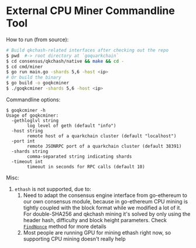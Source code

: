 # External CPU Miner Commandline Tool

How to run (from source):

```bash
# Build qkchash-related interfaces after checking out the repo
$ pwd  #-> root directory at `goquarkchain`
$ cd consensus/qkchash/native && make && cd -
$ cd cmd/miner
$ go run main.go -shards 5,6 -host <ip>
# Or build the binary
$ go build -o goqkcminer
$ ./goqkcminer -shards 5,6 -host <ip>
```

Commandline options:

```text
$ goqkcminer -h
Usage of goqkcminer:
  -gethloglvl string
    	log level of geth (default "info")
  -host string
    	remote host of a quarkchain cluster (default "localhost")
  -port int
    	remote JSONRPC port of a quarkchain cluster (default 38391)
  -shards string
    	comma-separated string indicating shards
  -timeout int
    	timeout in seconds for RPC calls (default 10)
```

Misc:

1. `ethash` is not supported, due to:
    1. Need to adapt the consensus engine interface from go-ethereum to our own consensus module, because in go-ethereum CPU mining is tightly coupled with the block format while we modified a lot of it. For double-SHA256 and qkchash mining it's solved by only using the header hash, difficulty and block height parameters. Check [`FindNonce`](https://github.com/QuarkChain/goquarkchain/blob/e44e64f8b482b893c797d84e63fd70eb05f0c837/consensus/consensus.go#L72) method for more details
    2. Most people are running GPU for mining ethash right now, so supporting CPU mining doesn't really help
